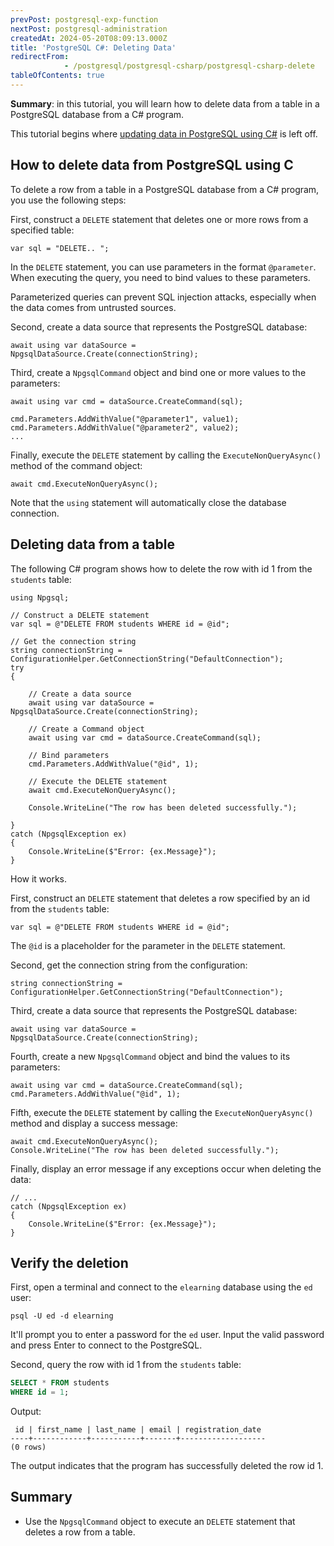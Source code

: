 ```yaml
---
prevPost: postgresql-exp-function
nextPost: postgresql-administration
createdAt: 2024-05-20T08:09:13.000Z
title: 'PostgreSQL C#: Deleting Data'
redirectFrom: 
            - /postgresql/postgresql-csharp/postgresql-csharp-delete
tableOfContents: true
---
```



**Summary**: in this tutorial, you will learn how to delete data from a table in a PostgreSQL database from a C# program.

This tutorial begins where [updating data in PostgreSQL using C#](/postgresql/postgresql-csharp/postgresql-csharp-update) is left off.

## How to delete data from PostgreSQL using C

To delete a row from a table in a PostgreSQL database from a C# program, you use the following steps:

First, construct a `DELETE` statement that deletes one or more rows from a specified table:

```
var sql = "DELETE.. ";
```

In the `DELETE` statement, you can use parameters in the format `@parameter`. When executing the query, you need to bind values to these parameters.

Parameterized queries can prevent SQL injection attacks, especially when the data comes from untrusted sources.

Second, create a data source that represents the PostgreSQL database:

```
await using var dataSource = NpgsqlDataSource.Create(connectionString);
```

Third, create a `NpgsqlCommand` object and bind one or more values to the parameters:

```
await using var cmd = dataSource.CreateCommand(sql);

cmd.Parameters.AddWithValue("@parameter1", value1);
cmd.Parameters.AddWithValue("@parameter2", value2);
...
```

Finally, execute the `DELETE` statement by calling the `ExecuteNonQueryAsync()` method of the command object:

```
await cmd.ExecuteNonQueryAsync();
```

Note that the `using` statement will automatically close the database connection.

## Deleting data from a table

The following C# program shows how to delete the row with id 1 from the `students` table:

```
using Npgsql;

// Construct a DELETE statement
var sql = @"DELETE FROM students WHERE id = @id";

// Get the connection string
string connectionString = ConfigurationHelper.GetConnectionString("DefaultConnection");
try
{

    // Create a data source
    await using var dataSource = NpgsqlDataSource.Create(connectionString);

    // Create a Command object
    await using var cmd = dataSource.CreateCommand(sql);

    // Bind parameters
    cmd.Parameters.AddWithValue("@id", 1);

    // Execute the DELETE statement
    await cmd.ExecuteNonQueryAsync();

    Console.WriteLine("The row has been deleted successfully.");

}
catch (NpgsqlException ex)
{
    Console.WriteLine($"Error: {ex.Message}");
}
```

How it works.

First, construct an `DELETE` statement that deletes a row specified by an id from the `students` table:

```
var sql = @"DELETE FROM students WHERE id = @id";
```

The `@id` is a placeholder for the parameter in the `DELETE` statement.

Second, get the connection string from the configuration:

```
string connectionString = ConfigurationHelper.GetConnectionString("DefaultConnection");
```

Third, create a data source that represents the PostgreSQL database:

```
await using var dataSource = NpgsqlDataSource.Create(connectionString);
```

Fourth, create a new `NpgsqlCommand` object and bind the values to its parameters:

```
await using var cmd = dataSource.CreateCommand(sql);
cmd.Parameters.AddWithValue("@id", 1);
```

Fifth, execute the `DELETE` statement by calling the `ExecuteNonQueryAsync()` method and display a success message:

```
await cmd.ExecuteNonQueryAsync();
Console.WriteLine("The row has been deleted successfully.");
```

Finally, display an error message if any exceptions occur when deleting the data:

```
// ...
catch (NpgsqlException ex)
{
    Console.WriteLine($"Error: {ex.Message}");
}
```

## Verify the deletion

First, open a terminal and connect to the `elearning` database using the `ed` user:

```
psql -U ed -d elearning
```

It'll prompt you to enter a password for the `ed` user. Input the valid password and press Enter to connect to the PostgreSQL.

Second, query the row with id 1 from the `students` table:

```sql
SELECT * FROM students
WHERE id = 1;
```

Output:

```
 id | first_name | last_name | email | registration_date
----+------------+-----------+-------+-------------------
(0 rows)
```

The output indicates that the program has successfully deleted the row id 1.

## Summary

- Use the `NpgsqlCommand` object to execute an `DELETE` statement that deletes a row from a table.

